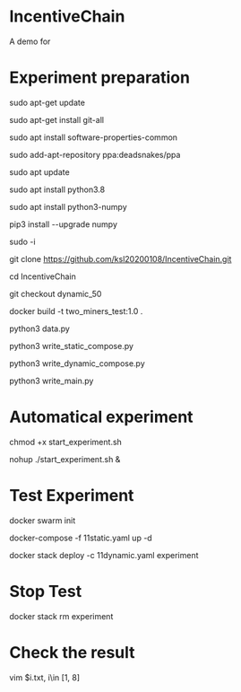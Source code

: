 # IncentiveChain
A demo for

# Experiment preparation
sudo apt-get update

sudo apt-get install git-all

sudo apt install software-properties-common

sudo add-apt-repository ppa:deadsnakes/ppa

sudo apt update

sudo apt install python3.8

sudo apt install python3-numpy

pip3 install --upgrade numpy

sudo -i

git clone https://github.com/ksl20200108/IncentiveChain.git

cd IncentiveChain

git checkout dynamic_50

docker build -t two_miners_test:1.0 .

python3 data.py

python3 write_static_compose.py

python3 write_dynamic_compose.py

python3 write_main.py

# Automatical experiment

chmod +x start_experiment.sh

nohup ./start_experiment.sh &

# Test Experiment

docker swarm init

docker-compose -f 11static.yaml up -d

docker stack deploy -c 11dynamic.yaml experiment

# Stop Test

docker stack rm experiment

# Check the result

vim $i.txt, i\in [1, 8]
